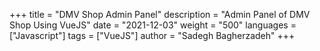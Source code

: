 +++
title = "DMV Shop Admin Panel"
description = "Admin Panel of DMV Shop Using VueJS"
date = "2021-12-03"
weight = "500"
languages = ["Javascript"]
tags = ["VueJS"]
author = "Sadegh Bagherzadeh"
+++

